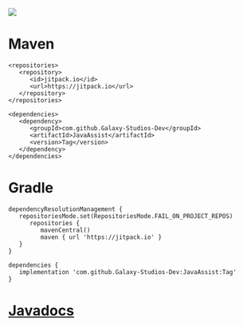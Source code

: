 [![](https://jitpack.io/v/Galaxy-Studios-Dev/JavaAssist.svg)](https://jitpack.io/#Galaxy-Studios-Dev/JavaAssist)


# Maven
```
<repositories>
   <repository>
      <id>jitpack.io</id>
      <url>https://jitpack.io</url>
   </repository>
</repositories>

<dependencies>
   <dependency>
      <groupId>com.github.Galaxy-Studios-Dev</groupId>
      <artifactId>JavaAssist</artifactId>
      <version>Tag</version>
   </dependency>
</dependencies>
```

# Gradle
```
dependencyResolutionManagement {
   repositoriesMode.set(RepositoriesMode.FAIL_ON_PROJECT_REPOS)
      repositories {
         mavenCentral()
         maven { url 'https://jitpack.io' }
   }
}

dependencies {
   implementation 'com.github.Galaxy-Studios-Dev:JavaAssist:Tag'
}
```

# [Javadocs](https://galaxy-studios-dev.github.io/JavaAssist/)
